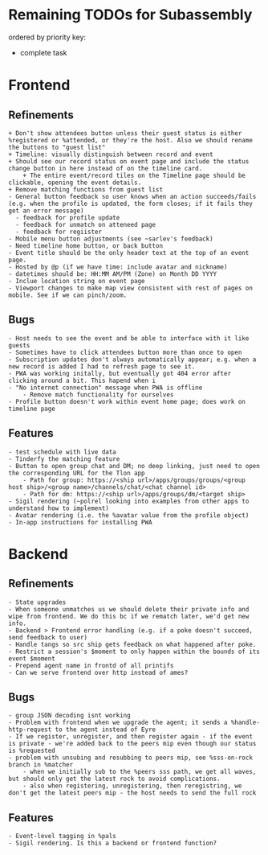 # Remaining TODOs for Subassembly
ordered by priority
key:
+ complete task


# Frontend

## Refinements
	+ Don't show attendees button unless their guest status is either %registered or %attended, or they're the host. Also we should rename the buttons to "guest list"
	+ Timeline: visually distinguish between record and event
	+ Should see our record status on event page and include the status change button in here instead of on the timeline card.
		+ The entire event/record tiles on the Timeline page should be clickable, opening the event details.
	+ Remove matching functions from guest list
	- General button feedback so user knows when an action succeeds/fails (e.g. when the profile is updated, the form closes; if it fails they get an error message)
      - feedback for profile update
      - feedback for unmatch on atteneed page
      - feedback for regiister
	- Mobile menu button adjustments (see ~sarlev's feedback)
	- Need timeline home button, or back button
	- Event title should be the only header text at the top of an event page.
	- Hosted by @p (if we have time: include avatar and nickname)
	- datetimes should be: HH:MM AM/PM (Zone) on Month DD YYYY
	- Inclue location string on event page
	- Viewport changes to make map view consistent with rest of pages on mobile. See if we can pinch/zoom.

## Bugs
	- Host needs to see the event and be able to interface with it like guests
	- Sometimes have to click attendees button more than once to open
	- Subscription updates don't always automatically appear; e.g. when a new record is added I had to refresh page to see it.
	- PWA was working initally, but eventually got 404 error after clicking around a bit. This hapend when i
	- "No internet connection" message when PWA is offline
    	- Remove match functionality for ourselves
	- Profile button doesn't work within event home page; does work on timeline page

## Features
    - test schedule with live data
	- Tinderfy the matching feature
	- Button to open group chat and DM; no deep linking, just need to open the corresponding URL for the Tlon app
		- Path for group: https://<ship url>/apps/groups/groups/<group host ship>/<group name>/channels/chat/<chat channel id>
		- Path for dm: https://<ship url>/apps/groups/dm/<target ship>
	- Sigil rendering (~polrel looking into examples from other apps to understand how to implement)
	- Avatar rendering (i.e. the %avatar value from the profile object)
	- In-app instructions for installing PWA



# Backend

## Refinements
	- State upgrades
	- When someone unmatches us we should delete their private info and wipe from frontend. We do this bc if we rematch later, we'd get new info.
	- Backend > Frontend error handling (e.g. if a poke doesn't succeed, send feedback to user)
	- Handle tangs so src ship gets feedback on what happened after poke.
	- Restrict a session's $moment to only happen within the bounds of its event $moment
	- Prepend agent name in frontd of all printifs
	- Can we serve frontend over http instead of ames?

## Bugs
	- group JSON decoding isnt working
	- Problem with frontend when we upgrade the agent; it sends a %handle-http-request to the agent instead of Eyre
	- If we register, unregister, and then register again - if the event is private - we're added back to the peers mip even though our status is %requested
	- problem with unsubing and resubbing to peers mip, see %sss-on-rock branch in %matcher
		- when we initially sub to the %peers sss path, we get all waves, but should only get the latest rock to avoid complications.
		- also when registering, unregistering, then reregistring, we don't get the latest peers mip - the host needs to send the full rock

## Features
	- Event-level tagging in %pals
	- Sigil rendering. Is this a backend or frontend function?
